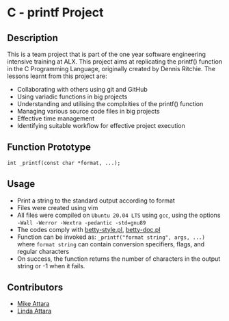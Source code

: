 # C - printf Project

## Description

This is a team project that is part of the one year software engineering intensive training at ALX. This project aims at replicating the printf() function in the C Programming Language, originally created by Dennis Ritchie. The lessons learnt from this project are:

- Collaborating with others using git and GitHub
- Using variadic functions in big projects
- Understanding and utilising the complxities of the printf() function
- Managing various source code files in big projects
- Effective time management
- Identifying suitable workflow for effective project execution

## Function Prototype

`int _printf(const char *format, ...);`

## Usage

- Print a string to the standard output according to format
- Files were created using vim
- All files were compiled on `Ubuntu 20.04 LTS` using `gcc`, using the options `-Wall -Werror -Wextra -pedantic -std=gnu89`
- The codes comply with [betty-style.pl](https://github.com/holbertonschool/Betty/blob/master/betty-style.pl), [betty-doc.pl](https://github.com/holbertonschool/Betty/blob/master/betty-doc.pl)
- Function can be invoked as: `_printf("format string", args, ...)` where `format string` can contain conversion specifiers, flags, and regular characters
- On success, the function returns the number of characters in the output string or -1 when it fails.

## Contributors

- [Mike Attara](https://github.com/mikeattara)
- [Linda Attara](https://github.com/)
